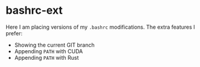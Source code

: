 # bashrc-ext

Here I am placing versions of my `.bashrc` modifications. The extra features I prefer:

* Showing the current GIT branch
* Appending `PATH` with CUDA
* Appending `PATH` with Rust
